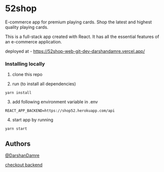 # 52shop

E-commerce app for premium playing cards. Shop the latest and highest quality playing cards.

This is a full-stack app created with React. It has all the essential features of an e-commerce application.

deployed at - https://52shop-web-git-dev-darshandamre.vercel.app/

### Installing locally

1. clone this repo

2. run (to install all dependencies)

```
yarn install
```

3. add following environment variable in .env

```
REACT_APP_BACKEND=https://shop52.herokuapp.com/api
```

4. start app by running

```
yarn start
```

## Authors

[@DarshanDamre](https://twitter.com/DarshanDamre)

[checkout backend](https://github.com/darshandamre/52shop-server)
